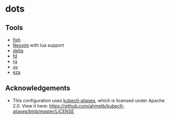 # dots

## Tools

* [fish](https://github.com/fish-shell/fish-shell)
* [Neovim](https://github.com/neovim/neovim) with lua support
* [delta](https://github.com/dandavison/delta)
* [fd](https://github.com/sharkdp/fd)
* [rg](https://github.com/BurntSushi/ripgrep)
* [uv](https://github.com/astral-sh/uv)
* [eza](https://github.com/eza-community/eza)

## Acknowledgements

* This configuration uses [kubectl-aliases](https://github.com/ahmetb/kubectl-aliases), which is licensed under Apache 2.0. View it here: https://github.com/ahmetb/kubectl-aliases/blob/master/LICENSE

